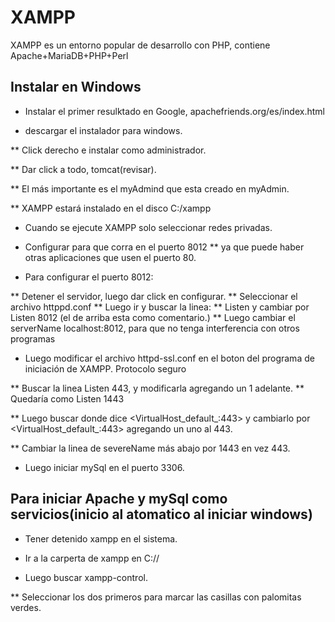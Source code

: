
# XAMPP 

XAMPP es un entorno popular de desarrollo con PHP, contiene Apache+MariaDB+PHP+Perl

## Instalar en Windows 

* Instalar el primer resulktado en Google, apachefriends.org/es/index.html

* descargar el instalador para windows. 

** Click derecho e instalar como administrador. 

** Dar click a todo, tomcat(revisar). 

** El más importante es el myAdmind que esta creado en myAdmin. 

** XAMPP estará instalado en el disco C:/xampp 

* Cuando se ejecute XAMPP solo seleccionar redes privadas.

*  Configurar para que corra en el puerto 8012 
**  ya que puede haber otras aplicaciones que usen el puerto 80. 

* Para configurar el puerto 8012:

** Detener el servidor, luego dar click en configurar.
** Seleccionar el archivo httppd.conf 
** Luego ir y buscar la linea: 
** Listen y cambiar por Listen 8012 (el de arriba esta como comentario.)
** Luego cambiar el serverName localhost:8012, para que no tenga interferencia con otros programas

* Luego modificar el archivo httpd-ssl.conf en el boton del programa de iniciación de XAMPP.  Protocolo seguro 

** Buscar la linea Listen 443, y modificarla agregando un 1 adelante. 
** Quedaría como Listen 1443

** Luego buscar donde dice <VirtualHost_default_:443> y cambiarlo por <VirtualHost_default_:443> agregando un uno al 443. 

** Cambiar la linea de severeName más abajo por 1443 en vez 443. 

* Luego iniciar mySql en el puerto 3306.

##  Para iniciar Apache y mySql como servicios(inicio al atomatico al iniciar windows)

* Tener detenido xampp en el sistema. 

* Ir a la carperta de xampp en C:// 

* Luego buscar xampp-control. 

** Seleccionar los dos primeros para marcar las casillas con palomitas verdes.





